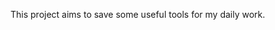 <!--
 * @Author       : Primimy
 * @Date         : 2022-06-26 14:12:50
-->
This project aims to save some useful tools for my daily work.